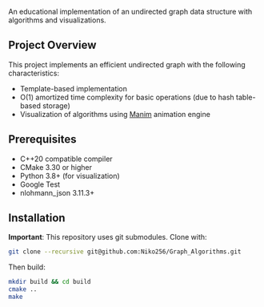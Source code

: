 An educational implementation of an undirected graph data structure with algorithms and visualizations.

## Project Overview

This project implements an efficient undirected graph with the following characteristics:

- Template-based implementation
- O(1) amortized time complexity for basic operations (due to hash table-based storage)
- Visualization of algorithms using [Manim](https://github.com/3b1b/manim) animation engine

## Prerequisites

- C++20 compatible compiler
- CMake 3.30 or higher
- Python 3.8+ (for visualization)
- Google Test
- nlohmann_json 3.11.3+

## Installation

**Important**: This repository uses git submodules. Clone with:

```bash
git clone --recursive git@github.com:Niko256/Graph_Algorithms.git
```

Then build:

```bash
mkdir build && cd build
cmake ..
make
```
